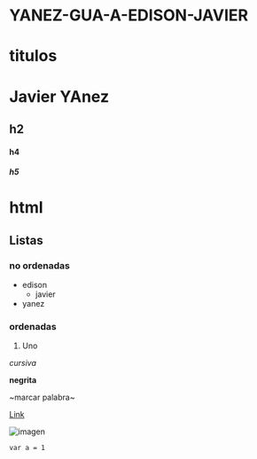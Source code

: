 # YANEZ-GUA-A-EDISON-JAVIER
# titulos
# Javier YAnez
## h2
#### h4
##### h5
<h1> html </h1>

## Listas
### no ordenadas
* edison
   * javier
* yanez

### ordenadas
1. Uno

*cursiva*

**negrita**

~marcar palabra~

[Link](http://www.google.com)

![imagen](http://itq.edu.ec/wp-content/uploads/2017/04/Sin-título-2.png)

``
var a = 1
``
